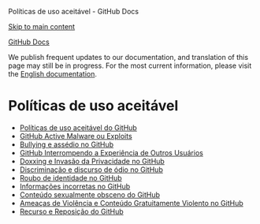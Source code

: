 Políticas de uso aceitável - GitHub Docs

[Skip to main content](#main-content)

[](/pt)[GitHub Docs](/pt)

We publish frequent updates to our documentation, and translation of this page may still be in progress. For the most current information, please visit the [English documentation](/en).

Políticas de uso aceitável
==========

* [Políticas de uso aceitável do GitHub](/pt/site-policy/acceptable-use-policies/github-acceptable-use-policies)
* [GitHub Active Malware ou Exploits](/pt/site-policy/acceptable-use-policies/github-active-malware-or-exploits)
* [Bullying e assédio no GitHub](/pt/site-policy/acceptable-use-policies/github-bullying-and-harassment)
* [GitHub Interrompendo a Experiência de Outros Usuários](/pt/site-policy/acceptable-use-policies/github-disrupting-the-experience-of-other-users)
* [Doxxing e Invasão da Privacidade no GitHub](/pt/site-policy/acceptable-use-policies/github-doxxing-and-invasion-of-privacy)
* [Discriminação e discurso de ódio no GitHub](/pt/site-policy/acceptable-use-policies/github-hate-speech-and-discrimination)
* [Roubo de identidade no GitHub](/pt/site-policy/acceptable-use-policies/github-impersonation)
* [Informações incorretas no GitHub](/pt/site-policy/acceptable-use-policies/github-misinformation-and-disinformation)
* [Conteúdo sexualmente obsceno do GitHub](/pt/site-policy/acceptable-use-policies/github-sexually-obscene-content)
* [Ameaças de Violência e Conteúdo Gratuitamente Violento no GitHub](/pt/site-policy/acceptable-use-policies/github-threats-of-violence-and-gratuitously-violent-content)
* [Recurso e Reposição do GitHub](/pt/site-policy/acceptable-use-policies/github-appeal-and-reinstatement)
